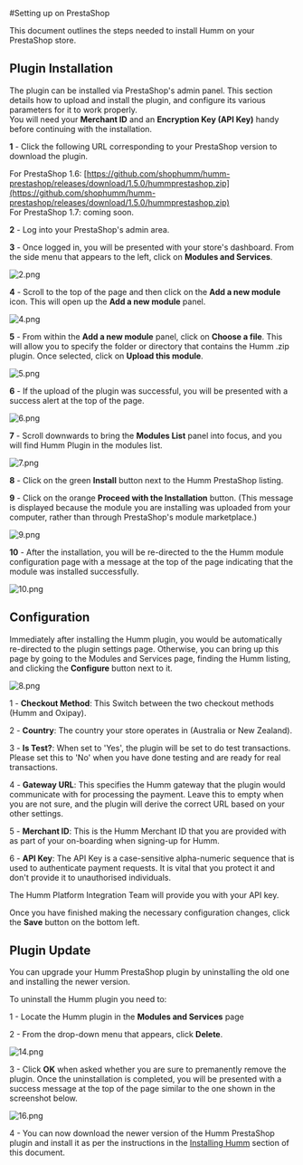 #Setting up on PrestaShop

This document outlines the steps needed to install Humm on your PrestaShop store.

## Plugin Installation
<div id="installing-humm">
  The plugin can be installed via PrestaShop's admin panel. This section details how to upload and install the plugin, and configure its various parameters for it to work properly.
</div>

<div class="panel">
  You will need your <b>Merchant ID</b> and an <b>Encryption Key (API Key)</b> handy before continuing with the installation. 
</div>

**1** - Click the following URL corresponding to your PrestaShop version to download the plugin.

For PrestaShop 1.6:
[https://github.com/shophumm/humm-prestashop/releases/download/1.5.0/hummprestashop.zip](https://github.com/shophumm/humm-prestashop/releases/download/1.5.0/hummprestashop.zip)  
For PrestaShop 1.7: coming soon.

**2** - Log into your PrestaShop's admin area.

**3** - Once logged in, you will be presented with your store's dashboard. From the side menu that appears to the left, click on **Modules and Services**.

![2.png](/img/platforms/prestashop/2.png)

**4** - Scroll to the top of the page and then click on the **Add a new module** icon. This will open up the **Add a new module** panel.

![4.png](/img/platforms/prestashop/4.png)

**5** - From within the **Add a new module** panel, click on **Choose a file**. This will allow you to specify the folder or directory that contains the Humm .zip plugin. Once selected, click on **Upload this module**.

![5.png](/img/platforms/prestashop/5.png)

**6** - If the upload of the plugin was successful, you will be presented with a success alert at the top of the page.

![6.png](/img/platforms/prestashop/6.png)

**7** - Scroll downwards to bring the **Modules List** panel into focus, and you will find Humm Plugin in the modules list.

![7.png](/img/platforms/prestashop/7.png)

**8** - Click on the green **Install** button next to the Humm PrestaShop listing.

**9** - Click on the orange **Proceed with the Installation** button. (This message is displayed because the module you are installing was uploaded from your computer, rather than through PrestaShop's module marketplace.)

![9.png](/img/platforms/prestashop/9.png)

**10** - After the installation, you will be re-directed to the the Humm module configuration page with a message at the top of the page indicating that the module was installed successfully.

![10.png](/img/platforms/prestashop/10.png)

## Configuration


Immediately after installing the Humm plugin, you would be automatically re-directed to the plugin settings page. Otherwise, you can bring up this page by going to the Modules and Services page, finding the Humm listing, and clicking the **Configure** button next to it.

![8.png](/img/platforms/prestashop/8.png)

1 - **Checkout Method**: This Switch between the two checkout methods (Humm and Oxipay).

2 - **Country**: The country your store operates in (Australia or New Zealand).

3 - **Is Test?**: When set to 'Yes', the plugin will be set to do test transactions. Please set this to 'No' when you have done testing and are ready for real transactions.

4 - **Gateway URL**: This specifies the Humm gateway that the plugin would communicate with for processing the payment. Leave this to empty when you are not sure, and the plugin will derive the correct URL based on your other settings.

5 - **Merchant ID**: This is the Humm Merchant ID that you are provided with as part of your on-boarding when signing-up for Humm.

6 - **API Key**: The API Key is a case-sensitive alpha-numeric sequence that is used to authenticate payment requests. It is vital that you protect it and don't provide it to unauthorised individuals. 
<div class="panel">
  The Humm Platform Integration Team will provide you with your API key.
</div>

Once you have finished making the necessary configuration changes, click the **Save** button on the bottom left.

## Plugin Update

You can upgrade your Humm PrestaShop plugin by uninstalling the old one and installing the newer version. 

To uninstall the Humm plugin you need to:

1 - Locate the Humm plugin in the **Modules and Services** page

2 - From the drop-down menu that appears, click **Delete**.

![14.png](/img/platforms/prestashop/14.png)

3 - Click **OK** when asked whether you are sure to premanently remove the plugin. Once the uninstallation is completed, you will be presented with a success message at the top of the page similar to the one shown in the screenshot below.

![16.png](/img/platforms/prestashop/16.png)

4 - You can now download the newer version of the Humm PrestaShop plugin and install it as per the instructions in the [Installing Humm](#installing-humm) section of this document.
